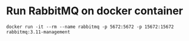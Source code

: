 # Run RabbitMQ on docker container
``docker run -it --rm --name rabbitmq -p 5672:5672 -p 15672:15672 rabbitmq:3.11-management``
